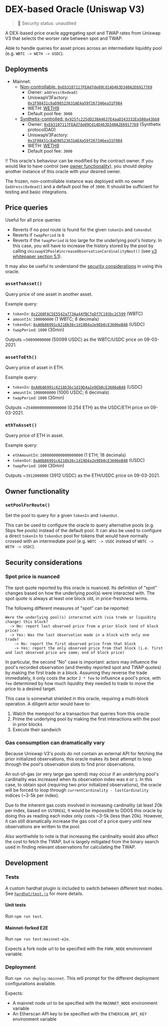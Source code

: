 # DEX-based Oracle (Uniswap V3)

> 🚨 Security status: unaudited

A DEX-based price oracle aggregating spot and TWAP rates from Uniswap V3 that selects the worser rate between spot and TWAP.

Able to handle queries for asset prices across an intermediate liquidity pool (e.g. `WBTC -> WETH -> USDC`).

## Deployments

- Mainnet:
  - [Non-controllable: `0xEb3107117FEAd7de89Cd14D463D340A2E6917769`](https://etherscan.io/address/0xeb3107117fead7de89cd14d463d340a2e6917769)
    - Owner: `address(0xdead)`
    - UniswapV3Factory: [`0x1F98431c8aD98523631AE4a59f267346ea31F984`](https://etherscan.io/address/0x1f98431c8ad98523631ae4a59f267346ea31f984)
    - WETH: [WETH9](https://etherscan.io/address/0xC02aaA39b223FE8D0A0e5C4F27eAD9083C756Cc2)
    - Default pool fee: `3000`
  - [Synthetix-controlled: `0x925fc225dD238A4637E4aaD343332Ea580a43bb8`](https://etherscan.io/address/0x925fc225dd238a4637e4aad343332ea580a43bb8#readContract)
    - Owner: [`0xEb3107117FEAd7de89Cd14D463D340A2E6917769`](https://etherscan.io/address/0xeb3107117fead7de89cd14d463d340a2e6917769) (Synthetix protocolDAO)
    - UniswapV3Factory: [`0x1F98431c8aD98523631AE4a59f267346ea31F984`](https://etherscan.io/address/0x1f98431c8ad98523631ae4a59f267346ea31f984)
    - WETH: [WETH9](https://etherscan.io/address/0xC02aaA39b223FE8D0A0e5C4F27eAD9083C756Cc2)
    - Default pool fee: `3000`

‼️ This oracle's behaviour can be modified by the contract owner. If you would like to have control (see [owner functionality](#owner-functionality)), you should deploy another instance of this oracle with your desired owner.

The frozen, non-controllable instance was deployed with no owner (`address(0xdead)`) and a default pool fee of `3000`. It should be sufficient for testing and basic integrations.

## Price queries

Useful for all price queries:

- Reverts if no pool route is found for the given `tokenIn` and `tokenOut`
- Reverts if `twapPeriod` is `0`
- Reverts if the `twapPeriod` is too large for the underlying pool's history. In this case, you will have to increase the history stored by the pool by calling `UniswapV3Pool#increaseObservationCardinalityNext()` (see [v3 whitepaper section 5.1](https://uniswap.org/whitepaper-v3.pdf)).

It may also be useful to understand the [security considerations](#security-considerations) in using this oracle.

### `assetToAsset()`

Query price of one asset in another asset.

Example query:

- `tokenIn`: [`0x2260FAC5E5542a773Aa44fBCfeDf7C193bc2C599`](https://etherscan.io/address/0x2260fac5e5542a773aa44fbcfedf7c193bc2c599) (WBTC)
- `amountIn`: `100000000` (1 WBTC; 8 decimals)
- `tokenOut`: [`0xA0b86991c6218b36c1d19D4a2e9Eb0cE3606eB48`](https://etherscan.io/address/0xa0b86991c6218b36c1d19d4a2e9eb0ce3606eb48) (USDC)
- `twapPeriod`: `1800` (30min)

Outputs ~`50099000000` (50099 USDC) as the WBTC/USDC price on 09-03-2021.

### `assetToEth()`

Query price of asset in ETH.

Example query:

- `tokenIn`: [`0xA0b86991c6218b36c1d19D4a2e9Eb0cE3606eB48`](https://etherscan.io/address/0xa0b86991c6218b36c1d19d4a2e9eb0ce3606eb48) (USDC)
- `amountIn`: `1000000000` (1000 USDC; 6 decimals)
- `twapPeriod`: `1800` (30min)

Outputs ~`254000000000000000` (0.254 ETH) as the USDC/ETH price on 09-03-2021.

### `ethToAsset()`

Query price of ETH in asset.

Example query:

- `ethAmountIn`: `1000000000000000000` (1 ETH; 18 decimals)
- `tokenOut`: [`0xA0b86991c6218b36c1d19D4a2e9Eb0cE3606eB48`](https://etherscan.io/address/0xa0b86991c6218b36c1d19d4a2e9eb0ce3606eb48) (USDC)
- `twapPeriod`: `1800` (30min)

Outputs ~`3912000000` (3912 USDC) as the ETH/USDC price on 09-03-2021.

## Owner functionality

### `setPoolForRoute()`

Set the pool to query for a given `tokenIn` and `tokenOut`.

This can be used to configure the oracle to query alternative pools (e.g. 5bps fee pools) instead of the default pool. It can also be used to configure a direct `tokenIn` to `tokenOut` pool for tokens that would have normally crossed with an intermediate pool (e.g. `WBTC -> USDC` instead of `WBTC -> WETH -> USDC`).

## Security considerations

### Spot price is nuanced

The spot quote reported by this oracle is nuanced. Its definition of "spot" changes based on how the underlying pool(s) were interacted with. The spot quote is always at least one block old, in price-freshness terms.

The following different measures of "spot" can be reported:

```
Were the underlying pool(s) interacted with (via trade or liquidity change) this block?
  -> No: report last observed price from a prior block (end of block price)
  -> Yes: Was the last observation made in a block with only one trade?
    -> No: report the first observed price from that block
    -> Yes: report the only observed price from that block (i.e. first and last observed price are same; end of block price)
```

In particular, the second "No" case is important: actors may influence the pool's recorded observation (and thereby reported spot and TWAP quotes) by making the first trade in a block. Assuming they reverse the trade immediately, it only costs the actor `2 * fee` to influence a pool's price, with `fee` determined by how much liquidity they needed to trade to move the price to a desired target.

This case is somewhat shielded in this oracle, requiring a multi-block operation. A diligent actor would have to:

1. Watch the mempool for a transaction that queries from this oracle
2. Prime the underlying pool by making the first interactions with the pool in prior blocks
3. Execute their sandwich

### Gas consumption can dramatically vary

Because Uniswap V3's pools do not contain an external API for fetching the prior initialized observations, this oracle makes its best attempt to loop through the pool's observation slots to find prior observations.

An out-of-gas (or very large gas spend) may occur if an underlying pool's cardinality was increased when its observation index was `0` or `1`. In this case, to obtain spot (requiring two prior initialized observations), the oracle will be forced to loop through `currentCardinality - lastCardinality` indices (~3-5k per index).

Due to the inherent gas costs involved in increasing cardinality (at least 20k per index, based on `SSTORE`s), it would be impossible to DDOS this oracle by doing this as reading each index only costs ~3-5k (less than 20k). However, it can still dramatically increase the gas cost of a price query until new observations are written to the pool.

Also worthwhile to note is that increasing the cardinality would also affect the cost to fetch the TWAP, but is largely mitigated from the binary search used in finding relevant observations for calculating the TWAP.

## Development

### Tests

A custom hardhat plugin is included to switch between different test modes. See [`hardhat/test.js`](./hardhat/test.js) for more details.

#### Unit tests

Run `npm run test`.

#### Mainnet-forked E2E

Run `npm run test:mainnet-e2e`.

Expects a fork node url to be specified with the `FORK_NODE` environment variable.

### Deployment

Run `npm run deploy:mainnet`. This will prompt for the different deployment configurations available.

Expects:

- A mainnet node url to be specified with the `MAINNET_NODE` environment variable
- An Etherscan API key to be specified with the `ETHERSCAN_API_KEY` environment variable

